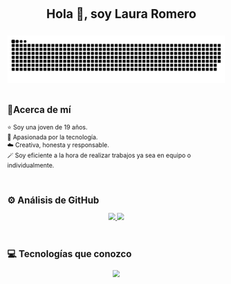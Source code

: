 
<div id="user-content-toc">
  <ul align="center">
    <summary><h1 style="display: inline-block">Hola 👋, soy Laura Romero </h1></summary>
  </ul>
</div>

<div align="center">
  <img src="https://github.com/1999AZZAR/1999AZZAR/blob/main/resources/img/grid-snake.svg"
       alt="snake" />
</div>

<br>

<h2>📎Acerca de mí </h2>

⭐  Soy una joven de 19 años. <br>
📲  Apasionada por la tecnología. <br>
☁️  Creativa, honesta y responsable. <br>
🪄  Soy eficiente a la hora de realizar trabajos ya sea en equipo o individualmente.

<br>

<h2>⚙️ Análisis de GitHub </h2>

<p align="center">
  <a href="https://github.com/LauraRomero2704">
    <img height="180em" src="https://github-readme-stats-eight-theta.vercel.app/api/top-langs/?username=LauraRomero2704&layout=compact&langs_count=8&theme=algolia"/>
    <img height="180em" src="https://github-readme-streak-stats.herokuapp.com/?user=LauraRomero2704&theme=dark&hide_border=false"/>
  </a>
</p>        

<br>

<h2> 💻 Tecnologías que conozco </h2>     

<p align="center">
  <a href="https://skillicons.dev">
    <img src="https://skillicons.dev/icons?i=html,css,js,java,mongodb,php,nodejs,mysql,postman,react,git,github,figma&perline=14" />
  </a>
</p>
